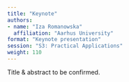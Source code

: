 ```yaml
---
title: "Keynote"
authors:
- name: "Iza Romanowska"
  affiliation: "Aarhus University"
format: "Keynote presentation"
session: "S3: Practical Applications"
weight: 110
---
```


Title & abstract to be confirmed.
